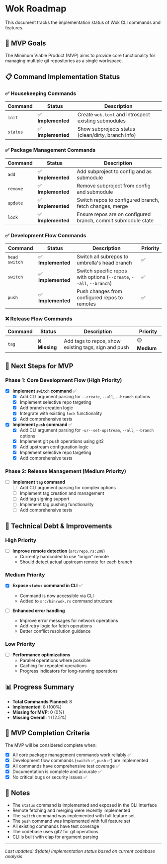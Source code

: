 # Wok Roadmap

This document tracks the implementation status of Wok CLI commands and features.

## 🎯 MVP Goals

The Minimum Viable Product (MVP) aims to provide core functionality for managing multiple git repositories as a single workspace.

## 📋 Command Implementation Status

### ✅ Housekeeping Commands

| Command | Status | Description |
|---------|--------|-------------|
| `init` | ✅ **Implemented** | Create `wok.toml` and introspect existing submodules |
| `status` | ✅ **Implemented** | Show subprojects status (clean/dirty, branch info) |

### ✅ Package Management Commands

| Command | Status | Description |
|---------|--------|-------------|
| `add` | ✅ **Implemented** | Add subproject to config and as submodule |
| `remove` | ✅ **Implemented** | Remove subproject from config and submodule |
| `update` | ✅ **Implemented** | Switch repos to configured branch, fetch changes, merge |
| `lock` | ✅ **Implemented** | Ensure repos are on configured branch, commit submodule state |

### ✅ Development Flow Commands

| Command | Status | Description | Priority |
|---------|--------|-------------|----------|
| `head switch` | ✅ **Implemented** | Switch all subrepos to umbrella's head branch | ✅ |
| `switch` | ✅ **Implemented** | Switch specific repos with options (`--create`, `--all`, `--branch`) | ✅ |
| `push` | ✅ **Implemented** | Push changes from configured repos to remotes | ✅ |

### ❌ Release Flow Commands

| Command | Status | Description | Priority |
|---------|--------|-------------|----------|
| `tag` | ❌ **Missing** | Add tags to repos, show existing tags, sign and push | 🟡 **Medium** |

## 🚀 Next Steps for MVP

### Phase 1: Core Development Flow (High Priority)
- [x] **Implement `switch` command** ✅
  - [x] Add CLI argument parsing for `--create`, `--all`, `--branch` options
  - [x] Implement selective repo targeting
  - [x] Add branch creation logic
  - [x] Integrate with existing `lock` functionality
  - [x] Add comprehensive tests

- [x] **Implement `push` command** ✅
  - [x] Add CLI argument parsing for `-u/--set-upstream`, `--all`, `--branch` options
  - [x] Implement git push operations using git2
  - [x] Add upstream configuration logic
  - [x] Implement selective repo targeting
  - [x] Add comprehensive tests

### Phase 2: Release Management (Medium Priority)
- [ ] **Implement `tag` command**
  - [ ] Add CLI argument parsing for complex options
  - [ ] Implement tag creation and management
  - [ ] Add tag signing support
  - [ ] Implement tag pushing functionality
  - [ ] Add comprehensive tests

## 🔧 Technical Debt & Improvements

### High Priority
- [ ] **Improve remote detection** (`src/repo.rs:208`)
  - Currently hardcoded to use "origin" remote
  - Should detect actual upstream remote for each branch

### Medium Priority
- [x] **Expose `status` command in CLI** ✅
  - Command is now accessible via CLI
  - Added to `src/bin/wok.rs` command structure

- [ ] **Enhanced error handling**
  - Improve error messages for network operations
  - Add retry logic for fetch operations
  - Better conflict resolution guidance

### Low Priority
- [ ] **Performance optimizations**
  - Parallel operations where possible
  - Caching for repeated operations
  - Progress indicators for long-running operations

## 📊 Progress Summary

- **Total Commands Planned**: 8
- **Implemented**: 8 (100%)
- **Missing for MVP**: 0 (0%)
- **Missing Overall**: 1 (12.5%)

## 🎯 MVP Completion Criteria

The MVP will be considered complete when:
- [x] All core package management commands work reliably ✅
- [x] Development flow commands (`switch` ✅, `push` ✅) are implemented
- [x] All commands have comprehensive test coverage ✅
- [x] Documentation is complete and accurate ✅
- [x] No critical bugs or security issues ✅

## 📝 Notes

- The `status` command is implemented and exposed in the CLI interface
- Remote fetching and merging were recently implemented
- The `switch` command was implemented with full feature set
- The `push` command was implemented with full feature set
- All existing commands have test coverage
- The codebase uses git2 for git operations
- CLI is built with clap for argument parsing

---

*Last updated: $(date)*
*Implementation status based on current codebase analysis*
